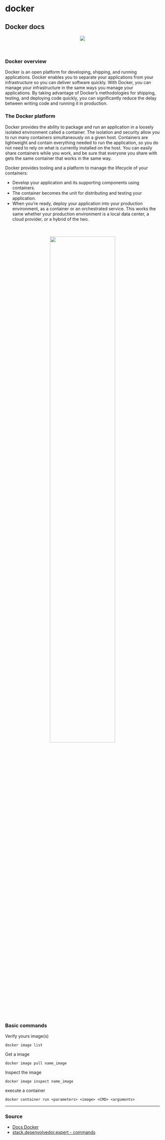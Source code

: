 # docker

## Docker docs

<div align="center"><img src="https://upload.wikimedia.org/wikipedia/commons/thumb/4/4e/Docker_%28container_engine%29_logo.svg/1280px-Docker_%28container_engine%29_logo.svg.png" /></div>


<br/>
<br/>


### Docker overview

<p>
 
  Docker is an open platform for developing, shipping, and running applications. Docker enables you to separate your applications from your infrastructure so you can deliver software quickly. With Docker, you can manage your infrastructure in the same ways you manage your applications. By taking advantage of Docker’s methodologies for shipping, testing, and deploying code quickly, you can significantly reduce the delay between writing code and running it in production.
</p>




### The Docker platform

<p>
  Docker provides the ability to package and run an application in a loosely isolated environment called a container. The isolation and security allow you to run many containers simultaneously on a given host. Containers are lightweight and contain everything needed to run the application, so you do not need to rely on what is currently installed on the host. You can easily share containers while you work, and be sure that everyone you share with gets the same container that works in the same way.

Docker provides tooling and a platform to manage the lifecycle of your containers:
</p>



<ul>
  <li>Develop your application and its supporting components using containers.</li>
  <li>The container becomes the unit for distributing and testing your application.</li>
  <li>When you’re ready, deploy your application into your production environment, as a container or an orchestrated service. This works the same whether your production environment is a local data center, a cloud provider, or a hybrid of the two.</li>
</ul>


<br/>
<br/>

<div align="center"><img  width="65%" src="https://cs-geonode.readthedocs.io/en/2.8_a/_images/docker.png" /></div>

### Basic commands


Verify yours image(s)

```
docker image list
```

Get a image

```
docker image pull name_image
```

Inspect the image

```
docker image inspect name_image
```

execute a container

```
docker container run <parameters> <image> <CMD> <arguments>
```

<hr>


### Source

<ul>
  <li>
     <a href="https://docs.docker.com/get-started/overview/">Docs Docker</a>
  </li>
 <li>
     <a href="https://stack.desenvolvedor.expert/appendix/docker/comandos.html">stack.desenvolvedor.expert - commands</a>
  </li>
</ul>





